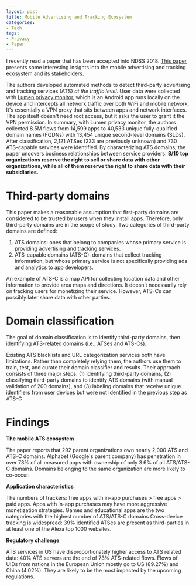 ```yaml
---
layout: post
title: Mobile Advertising and Tracking Ecosystem
categories:
- Tech
tags:
- Privacy
- Paper
---
```


I recently read a paper that has been accepted into NDSS 2018. [This paper](https://www.haystack.mobi/papers/ndss18_ats.pdf) presents some interesting insights into the mobile advertising and tracking ecosystem and its stakeholders.

The authors developed automated methods to detect third-party advertising and tracking services (ATS) *at the traffic level*. User data were collected with [Lumen privacy monitor](https://play.google.com/store/apps/details?id=edu.berkeley.icsi.haystack), which is an Android app runs locally on the device and intercepts all network traffic over both WiFi and mobile network. It's essentially a VPN proxy that sits between apps and network interfaces. The app itself doesn't need root access, but it asks the user to grant it the VPN permission. In summary, with Lumen privacy monitor, the authors collected 8.5M flows from 14,599 apps to 40,533 unique fully-qualified domain names (FQDNs) with 13,454 unique second-level domains (SLDs). After classification, 2,121 ATSes (233 are previously unknown) and 730 ATS-capable services were identified. By characterizing ATS domains, the paper uncovers business relationships between service providers. **8/10 top organizations reserve the right to sell or share data with other organizations, while all of them reserve the right to share data with their subsidiaries.**


Third-party domains
===================

This paper makes a reasonable assumption that first-party domains are considered to be trusted by users when they install apps. Therefore, only third-party domains are in the scope of study. Two categories of third-party domains are defined:

1. ATS domains: ones that belong to  companies whose primary service is providing advertising and tracking services.
2. ATS-capable domains (ATS-C): domains that collect tracking information, but whose primary service is not specifically providing ads and analytics to app developers.

An example of ATS-C is a map API for collecting location data and other information to provide area maps and directions. It doesn’t necessarily rely on tracking users for monetizing their service. However, ATS-Cs can possibly later share data with other parties.


Domain classification
=====================
The goal of domain classification is to identify third-party domains, then identifying ATS-related domains (i.e., ATSes and ATS-Cs).

Existing ATS blacklists and URL categorization services both have limitations. Rather than completely relying them, the authors use them to train, test, and curate their domain classifier and results.
Their approach consists of three major steps: (1) identifying third-party domains, (2) classifying third-party domains to identify ATS domains (with manual validation of 200 domains), and (3) labeling domains that receive unique identifiers from user devices but were not identified in the previous step as ATS-C


Findings
========

**The mobile ATS ecosystem**


The paper reports that 292 parent organizations own nearly 2,000 ATS and ATS-C domains. Alphabet (Google's parent company) has penetration in over 73% of all measured apps with ownership of only 3.6% of all ATS/ATS-C domains. Domains belonging to the same organization are more likely to co-occur.
<!--
ATS domain co-occurrences
Jaccard similarity: JS(dom_a, dom_b) = (apps_a AND apps_b)/(apps_a OR apps_b)
-->

**Application characteristics**

The numbers of trackers: free apps with in-app purchases  > free apps > paid apps. Apps with in-app purchases may have more aggressive monetization strategies.
Games and educational apps are the two categories with the highest number of ATS/ATS-C domains
Cross-device tracking is widespread: 39% identified ATSes are present as third-parties in at least one of the Alexa top 1000 websites.

**Regulatory challenge**

ATS services in US have disproportionately higher access to ATS related data: 40% ATS servers are the end of 73% ATS-related flows. Flows of UIDs from nations in the European Union mostly go to US (89.27%) and China (4.02%).  They are likely to be the most impacted by the upcoming regulations.
